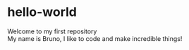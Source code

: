 # hello-world
Welcome to my first repository <br>
My name is Bruno, I like to code and make incredible things!
